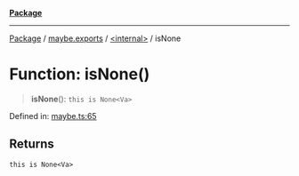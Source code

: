 [**Package**](../../../README.md)

***

[Package](../../../modules.md) / [maybe.exports](../../README.md) / [\<internal\>](../README.md) / isNone

# Function: isNone()

> **isNone**(): `this is None<Va>`

Defined in: [maybe.ts:65](https://github.com/AlexXanderGrib/monads-io/blob/88cc2f22cfbd8717d7e52da6913dd270216344b1/src/maybe.ts#L65)

## Returns

`this is None<Va>`
